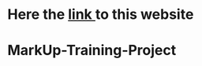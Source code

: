 # Here the <a href='https://mikebronnikov.github.io/LayOut-Training-Project/'>  link </a> to this website 
# MarkUp-Training-Project
